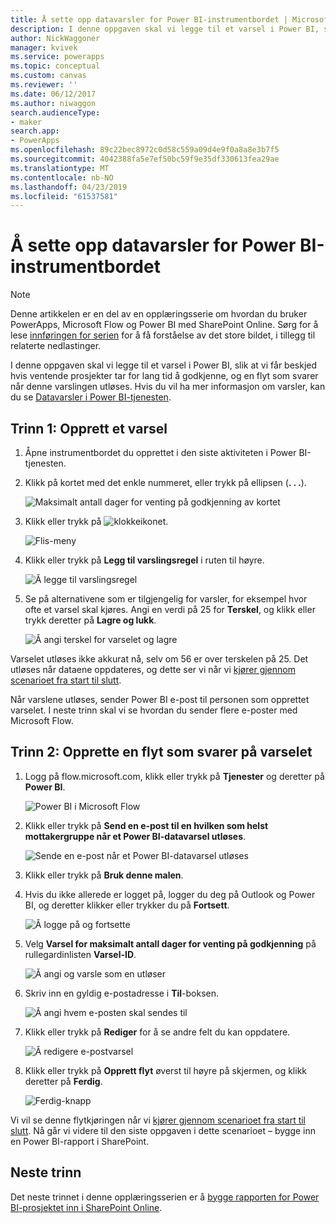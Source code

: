 ```yaml
---
title: Å sette opp datavarsler for Power BI-instrumentbordet | Microsoft Docs
description: I denne oppgaven skal vi legge til et varsel i Power BI, slik at vi får beskjed hvis ventende prosjekter tar for lang tid å godkjenne, og en flyt som svarer når denne varslingen utløses.
author: NickWaggoner
manager: kvivek
ms.service: powerapps
ms.topic: conceptual
ms.custom: canvas
ms.reviewer: ''
ms.date: 06/12/2017
ms.author: niwaggon
search.audienceType:
- maker
search.app:
- PowerApps
ms.openlocfilehash: 89c22bec8972c0d58c559a09d4e9f0a8a8e3b7f5
ms.sourcegitcommit: 4042388fa5e7ef50bc59f9e35df330613fea29ae
ms.translationtype: MT
ms.contentlocale: nb-NO
ms.lasthandoff: 04/23/2019
ms.locfileid: "61537581"
---
```

# <a name="set-up-data-alerts-for-the-power-bi-dashboard"></a>Å sette opp datavarsler for Power BI-instrumentbordet
> [!NOTE]
> Denne artikkelen er en del av en opplæringsserie om hvordan du bruker PowerApps, Microsoft Flow og Power BI med SharePoint Online. Sørg for å lese [innføringen for serien](sharepoint-scenario-intro.md) for å få forståelse av det store bildet, i tillegg til relaterte nedlastinger.

I denne oppgaven skal vi legge til et varsel i Power BI, slik at vi får beskjed hvis ventende prosjekter tar for lang tid å godkjenne, og en flyt som svarer når denne varslingen utløses. Hvis du vil ha mer informasjon om varsler, kan du se [Datavarsler i Power BI-tjenesten](https://docs.microsoft.com/power-bi/service-set-data-alerts).

## <a name="step-1-create-an-alert"></a>Trinn 1: Opprett et varsel
1. Åpne instrumentbordet du opprettet i den siste aktiviteten i Power BI-tjenesten.
2. Klikk på kortet med det enkle nummeret, eller trykk på ellipsen (**. . .**).
   
    ![Maksimalt antall dager for venting på godkjenning av kortet](./media/sharepoint-scenario-alerts-flow/07-01-01-tile-ellipsis.png)
3. Klikk eller trykk på ![klokkeikonet](./media/sharepoint-scenario-alerts-flow/icon-bell.png).
   
    ![Flis-meny](./media/sharepoint-scenario-alerts-flow/07-01-02-tile-bell.png)
4. Klikk eller trykk på **Legg til varslingsregel** i ruten til høyre.
   
    ![Å legge til varslingsregel](./media/sharepoint-scenario-alerts-flow/07-01-03-add-alert.png)
5. Se på alternativene som er tilgjengelig for varsler, for eksempel hvor ofte et varsel skal kjøres. Angi en verdi på 25 for **Terskel**, og klikk eller trykk deretter på **Lagre og lukk**.
   
    ![Å angi terskel for varselet og lagre](./media/sharepoint-scenario-alerts-flow/07-01-04-save-alert.png)

Varselet utløses ikke akkurat nå, selv om 56 er over terskelen på 25. Det utløses når dataene oppdateres, og dette ser vi når vi [kjører gjennom scenarioet fra start til slutt](sharepoint-scenario-summary.md).

Når varslene utløses, sender Power BI e-post til personen som opprettet varselet. I neste trinn skal vi se hvordan du sender flere e-poster med Microsoft Flow.

## <a name="step-2-create-a-flow-that-responds-to-the-alert"></a>Trinn 2: Opprette en flyt som svarer på varselet
1. Logg på flow.microsoft.com, klikk eller trykk på **Tjenester** og deretter på **Power BI**.
   
    ![Power BI i Microsoft Flow](./media/sharepoint-scenario-alerts-flow/07-01-05-power-bi.png)
2. Klikk eller trykk på **Send en e-post til en hvilken som helst mottakergruppe når et Power BI-datavarsel utløses**.
   
    ![Sende en e-post når et Power BI-datavarsel utløses](./media/sharepoint-scenario-alerts-flow/07-01-06-alert-flow.png)
3. Klikk eller trykk på **Bruk denne malen**.
4. Hvis du ikke allerede er logget på, logger du deg på Outlook og Power BI, og deretter klikker eller trykker du på **Fortsett**.
   
    ![Å logge på og fortsette](./media/sharepoint-scenario-alerts-flow/07-01-08-continue.png)
5. Velg **Varsel for maksimalt antall dager for venting på godkjenning** på rullegardinlisten **Varsel-ID**.
   
    ![Å angi og varsle som en utløser](./media/sharepoint-scenario-alerts-flow/07-01-09-choose-alert.png)
6. Skriv inn en gyldig e-postadresse i **Til**-boksen.
   
    ![Å angi hvem e-posten skal sendes til](./media/sharepoint-scenario-alerts-flow/07-01-10-choose-email.png)
7. Klikk eller trykk på **Rediger** for å se andre felt du kan oppdatere.
   
    ![Å redigere e-postvarsel](./media/sharepoint-scenario-alerts-flow/07-01-11-email-full.png)
8. Klikk eller trykk på **Opprett flyt** øverst til høyre på skjermen, og klikk deretter på **Ferdig**.
   
    ![Ferdig-knapp](./media/sharepoint-scenario-alerts-flow/07-01-12-done.png)

Vi vil se denne flytkjøringen når vi [kjører gjennom scenarioet fra start til slutt](sharepoint-scenario-summary.md). Nå går vi videre til den siste oppgaven i dette scenarioet – bygge inn en Power BI-rapport i SharePoint.

## <a name="next-steps"></a>Neste trinn
Det neste trinnet i denne opplæringsserien er å [bygge rapporten for Power BI-prosjektet inn i SharePoint Online](sharepoint-scenario-embed-report.md).

